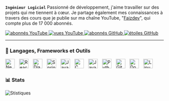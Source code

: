 **`Ingénieur Logiciel`**
Passionné de développement, j'aime travailler sur des projets qui me tiennent à cœur. Je partage également mes connaissances à travers des cours que je publie sur ma chaîne YouTube, "[Faizdev][YouTube]", qui compte plus de 17 000 abonnés.




 <p align="left">
   <a href="https://www.youtube.com/c/FaïzDev?sub_confirmation=1">
      <img alt="abonnés YouTube" title="Abonnez-vous" src="https://custom-icon-badges.demolab.com/youtube/channel/subscribers/UC46ytp7_ZW9X92vjqHKVuuA?color=%23E05D44&label=SUBSCRIBE&logo=video&logoColor=white&style=for-the-badge&labelColor=CE4630"/>
   </a> 
   <a href="https://www.youtube.com/c/FaïzDev">
      <img alt="vues YouTube" title="Vues" src="https://custom-icon-badges.demolab.com/youtube/channel/views/UC46ytp7_ZW9X92vjqHKVuuA?color=%23E1AD0E&logo=eye&logoColor=white&style=for-the-badge&labelColor=C79600"/>
   </a> 
   <a href="https://github.com/sadikou-faiz?tab=followers">
      <img alt="abonnés GitHub" title="Suivre" src="https://custom-icon-badges.demolab.com/github/followers/sadikou-faiz?color=236ad3&labelColor=1155ba&style=for-the-badge&logo=person-add&label=Follow&logoColor=white"/>
   </a>
   <a href="https://github.com/ForrestKnight?tab=repositories&sort=stargazers">
      <img alt="étoiles GitHub" title="Étoiles" src="https://custom-icon-badges.demolab.com/github/stars/sadikou-faiz?color=55960c&style=for-the-badge&labelColor=488207&logo=star"/>
   </a>
</p>


   ---

### 🧰 Langages, Frameworks et Outils

<p align="left">
   <img src="https://cdn.jsdelivr.net/gh/devicons/devicon/icons/nextjs/nextjs-original.svg" alt="Next.js" width="30px" style="padding-right:10px;" />
   <img src="https://cdn.jsdelivr.net/gh/devicons/devicon/icons/react/react-original.svg" alt="React" width="30px" style="padding-right:10px;" />
   <img src="https://cdn.jsdelivr.net/gh/devicons/devicon/icons/django/django-plain.svg" alt="Django" width="30px" style="padding-right:10px;" />
   <img src="https://cdn.jsdelivr.net/gh/devicons/devicon/icons/spring/spring-original.svg" alt="Spring Boot" width="30px" style="padding-right:10px;" />
   <img src="https://cdn.jsdelivr.net/gh/devicons/devicon/icons/java/java-original.svg" alt="Java" width="30px" style="padding-right:10px;" />
   <img src="https://cdn.jsdelivr.net/gh/devicons/devicon/icons/c/c-original.svg" alt="C" width="30px" style="padding-right:10px;" />
   <img src="https://cdn.jsdelivr.net/gh/devicons/devicon/icons/javascript/javascript-plain.svg" alt="JavaScript" width="30px" style="padding-right:10px;" />
   <img src="https://cdn.jsdelivr.net/gh/devicons/devicon/icons/python/python-original.svg" alt="Python" width="30px" style="padding-right:10px;" />
   <img src="https://cdn.jsdelivr.net/gh/devicons/devicon/icons/git/git-original.svg" alt="Git" width="30px" style="padding-right:10px;" />
   <img src="https://cdn.jsdelivr.net/gh/devicons/devicon/icons/docker/docker-original.svg" alt="Docker" width="30px" style="padding-right:10px;" />
   <img src="https://cdn.jsdelivr.net/gh/devicons/devicon/icons/linux/linux-original.svg" alt="Linux" width="30px" style="padding-right:10px;" />
</p>

### 📊 Stats

![Stistiques ](https://github-readme-stats.vercel.app/api?username=sadikou-faiz&show_icons=true&theme=gruvbox)



#





[youtube]: https://www.youtube.com/c/FaïzDev
